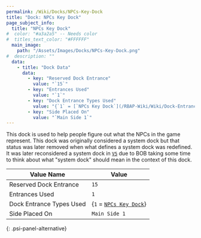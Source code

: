 ```yaml
---
permalink: /Wiki/Docks/NPCs-Key-Dock
title: "Dock: NPCs Key Dock"
page_subject_info:
  title: "NPCs Key Dock"
#  color: "#a3a2a5" -- Needs color
#  titles_text_color: "#FFFFFF"
  main_image:
    path: "/Assets/Images/Docks/NPCs-Key-Dock.png"
#  description: ""
  data:
    - title: "Dock Data"
      data:
        - key: "Reserved Dock Entrance"
          value: "`15`"
        - key: "Entrances Used"
          value: "`1`"
        - key: "Dock Entrance Types Used"
          value: "{`1` = [`NPCs Key Dock`](/RBAP-Wiki/Wiki/Dock-Entrance-Types/NPCs-Key-Dock)}"
        - key: "Side Placed On"
          value: "`Main Side 1`"
---
```


This dock is used to help people figure out what the NPCs in the game represent. This dock was originally considered a system dock but that status was later removed when what defines a system dock was redefined. It was later reconsidered a system dock in [`V5`](/RBAP-Wiki/Posts/Update-Log/5-0-0) due to BOB taking some time to think about what "system dock" should mean in the context of this dock.

| Value Name               | Value |
|-|-|
| Reserved Dock Entrance   | `15` |
| Entrances Used           | `1` |
| Dock Entrance Types Used | {`1` = [`NPCs Key Dock`](/RBAP-Wiki/Wiki/Dock-Entrance-Types/NPCs-Key-Dock)} |
| Side Placed On           | `Main Side 1` |
{: .psi-panel-alternative}

<img src="/RBAP-Wiki/Assets/Images/Docks/NPCs-Key-Dock.png" alt="">